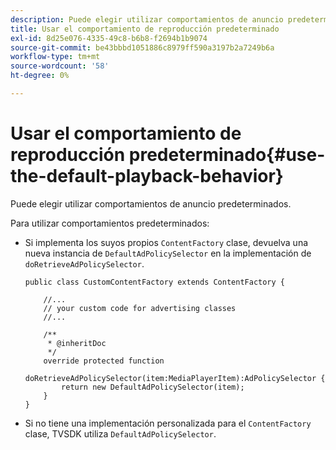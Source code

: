 ```yaml
---
description: Puede elegir utilizar comportamientos de anuncio predeterminados.
title: Usar el comportamiento de reproducción predeterminado
exl-id: 8d25e076-4335-49c8-b6b8-f2694b1b9074
source-git-commit: be43bbbd1051886c8979ff590a3197b2a7249b6a
workflow-type: tm+mt
source-wordcount: '58'
ht-degree: 0%

---
```


# Usar el comportamiento de reproducción predeterminado{#use-the-default-playback-behavior}

Puede elegir utilizar comportamientos de anuncio predeterminados.

Para utilizar comportamientos predeterminados:

* Si implementa los suyos propios `ContentFactory` clase, devuelva una nueva instancia de `DefaultAdPolicySelector` en la implementación de `doRetrieveAdPolicySelector`.

   ```
   public class CustomContentFactory extends ContentFactory { 
   
       //... 
       // your custom code for advertising classes 
       //... 
   
       /** 
        * @inheritDoc 
        */ 
       override protected function  
         doRetrieveAdPolicySelector(item:MediaPlayerItem):AdPolicySelector { 
           return new DefaultAdPolicySelector(item); 
       } 
   }
   ```

* Si no tiene una implementación personalizada para el `ContentFactory` clase, TVSDK utiliza `DefaultAdPolicySelector`.

